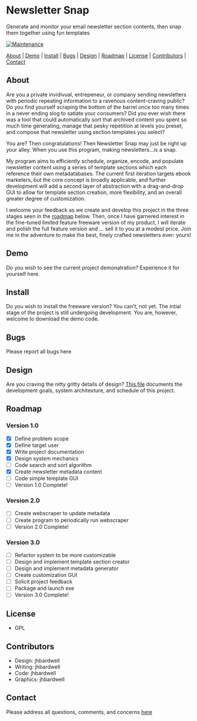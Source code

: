 # Newsletter Snap
Generate and monitor your email newsletter section contents, then snap them together using fun templates

[![Maintenance](https://img.shields.io/badge/Maintained-yes-green.svg)](https://github.com/jhbardwell/Newsletter-Concatenator-Program)

[About](#About) | [Demo](#Demo) | [Install](#Install) | [Bugs](#Bugs) | [Design](#Design) | [Roadmap](#Roadmap) | [License](#License) | [Contributors](#Contributors) | [Contact](#Contact)

## About 
Are you a private invidivual, entrepeneur, or company sending newsletters with periodic repeating information to a ravenous content-craving public? Do you find yourself scraping the bottom of the barrel once too many times in a never ending slog to satiate your consumers? Did you ever wish there was a tool that could automatically sort that archived content you spent so much time generating, manage that pesky repetition at levels you preset, and compose that newsletter using section templates you select? 

You are? Then congratulations! Then Newsletter Snap may just be right up your alley. When you use this program, making newsletters...is a snap.

My program aims to efficiently schedule, organize, encode, and populate newsletter content using a series of template sections which each reference their own metadatabases. The current first iteration targets ebook marketers, but the core concept is broadly applicable, and further development will add a second layer of abstraction with a drag-and-drop GUI to allow for template section creation, more flexibility, and an overall greater degree of customization. 

I welcome your feedback as we create and develop this project in the three stages seen in the [roadmap](#Roadmap) below. Then, once I have garnered interest in the fine-tuned limited feature freeware version of my product, I will iterate and polish the full feature version and ... sell it to you at a modest price. Join me in the adventure to make the best, finely crafted newsletters ever: yours!
## Demo
Do you wish to see the current project demonatration? Experience it for yourself here.
## Install
Do you wish to install the freeware version? You can't, not yet. The intial stage of the project is still undergoing development. You are, however, welcome to download the demo code.
## Bugs
Please report all bugs here
## Design
Are you craving the nitty gritty details of design? [This file](DESIGNDOC.md) documents the development goals, system architexture, and schedule of this project.
## Roadmap
### Version 1.0
- [X] Define problem scope
- [X] Define target user
- [X] Write project documentation
- [X] Design system mechanics
- [ ] Code search and sort algorithm
- [X] Create newsletter metadata content
- [ ] Code simple template GUI
- [ ] Version 1.0 Complete!
### Version 2.0
- [ ] Create webscraper to update metadata
- [ ] Create program to periodically run webscraper
- [ ] Version 2.0 Complete!
### Version 3.0
- [ ] Refactor system to be more customizable
- [ ] Design and implement template section creator
- [ ] Design and implement metadata generator
- [ ] Create customization GUI
- [ ] Solicit project feedback
- [ ] Package and launch exe
- [ ] Version 3.0 Complete!
## License
- GPL
## Contributors
- Design: jhbardwell
- Writing: jhbardwell
- Code: jhbardwell
- Graphics: jhbardwell
## Contact
Please address all questions, comments, and concerns [here](jhbardwell@gmail.com)
